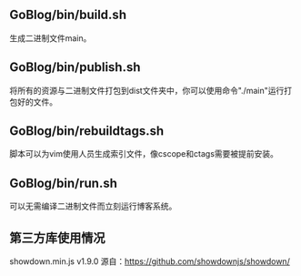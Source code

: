 ## GoBlog/bin/build.sh
生成二进制文件main。

## GoBlog/bin/publish.sh
将所有的资源与二进制文件打包到dist文件夹中，你可以使用命令"./main"运行打包好的文件。

## GoBlog/bin/rebuildtags.sh
脚本可以为vim使用人员生成索引文件，像cscope和ctags需要被提前安装。

## GoBlog/bin/run.sh
可以无需编译二进制文件而立刻运行博客系统。

## 第三方库使用情况
showdown.min.js v1.9.0 源自：https://github.com/showdownjs/showdown/

